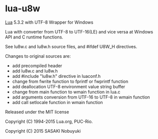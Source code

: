 lua-u8w
======

[Lua](http://www.lua.org/) 5.3.2 with UTF-8 Wrapper for Windows

Lua with converter from UTF-8 to UTF-16(LE) and vice versa at Windows API and C runtime functions.

See lu8w.c and lu8w.h source files, and #ifdef U8W_H directives.

Changes to original sources are:
- add precompiled header
- add lu8w.c and lu8w.h
- add #include "lu8w.h" directive in luaconf.h
- change from fwrite function to fprintf or fwprintf function
- add deallocation UTF-8 environment value string buffer
- change from main function to wmain function in lua.c
- add arguments conversion from UTF-16 to UTF-8 in wmain function
- add call setlocale function in wmain function

Released under the MIT license

Copyright (C) 1994-2015 Lua.org, PUC-Rio.

Copyright (C) 2015 SASAKI Nobuyuki
